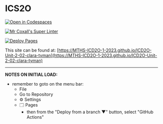 # ICS2O

[![Open in Codespaces](https://classroom.github.com/assets/launch-codespace-7f7980b617ed060a017424585567c406b6ee15c891e84e1186181d67ecf80aa0.svg)](https://classroom.github.com/open-in-codespaces?assignment_repo_id=14358007)

[![Mr Coxall's Super Linter](https://github.com/MTHS-ICD2O-1-2023/ICD2O-Unit-2-02-clara-tyman/workflows/Mr%20Coxall's%20Super%20Linter/badge.svg)](https://github.com/MTHS-ICD2O-1-2023/ICD2O-Unit-2-02-clara-tyman/actions)

[![Deploy Pages](https://github.com/MTHS-ICD2O-1-2023/ICD2O-Unit-2-02-clara-tyman/workflows/Deploy%20Pages/badge.svg)](https://github.com/MTHS-ICD2O-1-2023/ICD2O-Unit-2-02-clara-tyman/actions)

This site can be found at: [https://MTHS-ICD2O-1-2023.github.io/ICD2O-Unit-2-02-clara-tyman](https://MTHS-ICD2O-1-2023.github.io/ICD2O-Unit-2-02-clara-tyman)

---

**NOTES ON INITIAL LOAD:**
- remember to goto on the menu bar:
  - File
  - Go to Repository
  - ⚙ Settings
  - 🗔 Pages
    - then from the "Deploy from a branch ▼" button, select "GitHub Actions"
